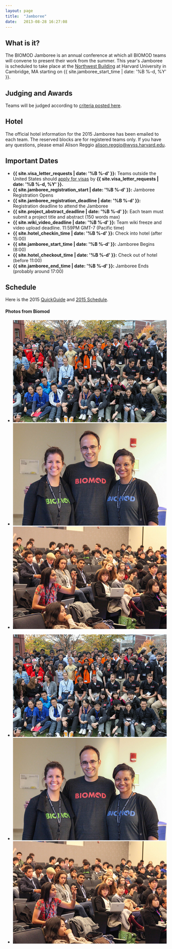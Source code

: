 ```yaml
---
layout: page
title:  "Jamboree"
date:   2013-08-28 16:27:08
---
```



## What is it?

The BIOMOD Jamboree is an annual conference at which all BIOMOD teams will convene to present their work from the summer. This year's Jamboree is scheduled to take place at the [Northwest Building](http://isites.harvard.edu/icb/icb.do?keyword=k68489&amp;pageid=icb.page331114) at Harvard University in Cambridge, MA starting on {{ site.jamboree_start_time | date: '%B %-d, %Y' }}.

## Judging and Awards

Teams will be judged according to [criteria posted here](/judging).

## Hotel

The official hotel information for the 2015 Jamboree has been emailed to each team. The reserved blocks are for registered teams only. If you have any questions, please email Alison Reggio <alison.reggio@wyss.harvard.edu>.


## Important Dates

- **{{ site.visa_letter_requests | date: '%B %-d' }}:** Teams outside the United States should [apply for visas](visa-information) by **{{ site.visa_letter_requests | date: '%B %-d, %Y' }}.**
- **{{ site.jamboree_registration_start | date: '%B %-d' }}:** Jamboree Registration Opens
- **{{ site.jamboree_registration_deadline | date: '%B %-d' }}:** Registration deadline to attend the Jamboree
- **{{ site.project_abstract_deadline | date: '%B %-d' }}:** Each team must submit a project title and abstract (150 words max)
- **{{ site.wiki_video_deadline | date: '%B %-d' }}:** Team wiki freeze and video upload deadline. 11:59PM GMT-7 (Pacific time)
- **{{ site.hotel_checkin_time | date: '%B %-d' }}:** Check into hotel (after 15:00)
- **{{ site.jamboree_start_time | date: '%B %-d' }}:** Jamboree Begins (8:00)
- **{{ site.hotel_checkout_time | date: '%B %-d' }}:** Check out of hotel (before 11:00)
- **{{ site.jamboree_end_time | date: '%B %-d' }}:** Jamboree Ends (probably around 17:00)

## Schedule

Here is the 2015 [QuickGuide](./BIOMOD-2015-QuickGuide.pdf) and [2015 Schedule](./BIOMOD-2015-Schedule.pdf).

<div class="main">
<div class="row">

<h4 id="latest-photos">Photos from Biomod</h2>
<div id="photos" class="flexslider">
	<ul class="slides">
		<li><img src="/assets/images/photos/8165661478_b9d70fb1f6.jpg" /></li>
		<li><img src="/assets/images/photos/8165610433_a40a164810.jpg" /></li>
		<li><img src="/assets/images/photos/8165655658_10c6eafbc2.jpg" /></li>
	</ul>
</div>
<div id="photos-nav" class="flexslider">
	<ul class="slides">
		<li><img src="/assets/images/photos/8165661478_b9d70fb1f6.jpg" /></li>
		<li><img src="/assets/images/photos/8165610433_a40a164810.jpg" /></li>
		<li><img src="/assets/images/photos/8165655658_10c6eafbc2.jpg" /></li>
	</ul>
</div>

</div>
</div>

